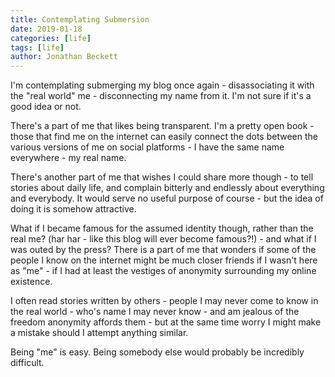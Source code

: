 ```yaml
---
title: Contemplating Submersion
date: 2019-01-18
categories: [life]
tags: [life]
author: Jonathan Beckett
---
```


I'm contemplating submerging my blog once again - disassociating it with the "real world" me - disconnecting my name from it. I'm not sure if it's a good idea or not.

There's a part of me that likes being transparent. I'm a pretty open book - those that find me on the internet can easily connect the dots between the various versions of me on social platforms - I have the same name everywhere - my real name.

There's another part of me that wishes I could share more though - to tell stories about daily life, and complain bitterly and endlessly about everything and everybody. It would serve no useful purpose of course - but the idea of doing it is somehow attractive.

What if I became famous for the assumed identity though, rather than the real me? (har har - like this blog will ever become famous?!) - and what if I was outed by the press? There is a part of me that wonders if some of the people I know on the internet might be much closer friends if I wasn't here as "me" - if I had at least the vestiges of anonymity surrounding my online existence.

I often read stories written by others - people I may never come to know in the real world - who's name I may never know - and am jealous of the freedom anonymity affords them - but at the same time worry I might make a mistake should I attempt anything similar.

Being "me" is easy. Being somebody else would probably be incredibly difficult.